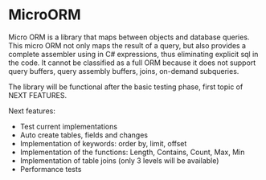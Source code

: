 # MicroORM


Micro ORM is a library that maps between objects and database queries.
This micro ORM not only maps the result of a query, but also provides a complete assembler using in C# expressions, thus eliminating explicit sql in the code.
It cannot be classified as a full ORM because it does not support query buffers, query assembly buffers, joins, on-demand subqueries.

The library will be functional after the basic testing phase, first topic of NEXT FEATURES.


Next features:

- Test current implementations
- Auto create tables, fields and changes
- Implementation of keywords: order by, limit, offset
- Implementation of the functions: Length, Contains, Count, Max, Min
- Implementation of table joins (only 3 levels will be available)
- Performance tests
